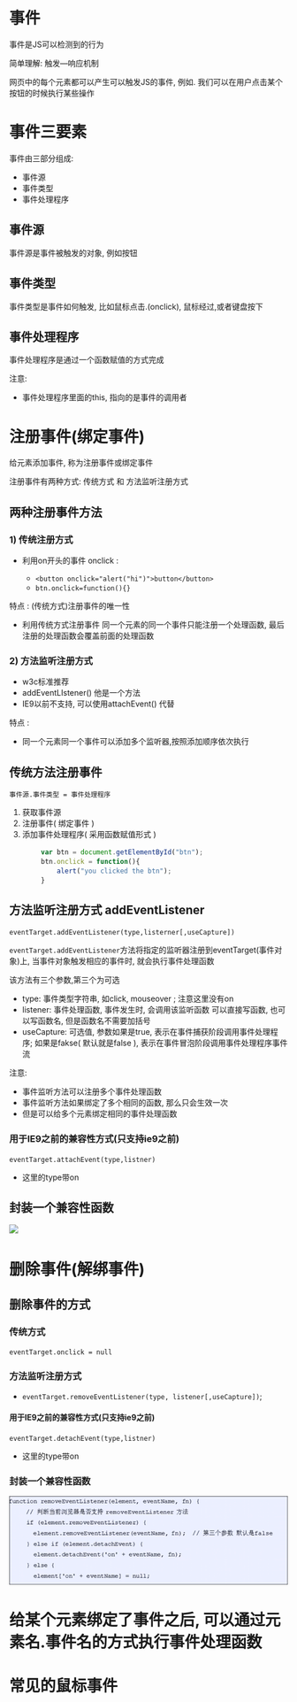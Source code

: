 # 事件

事件是JS可以检测到的行为

简单理解: 触发—响应机制

网页中的每个元素都可以产生可以触发JS的事件, 例如. 我们可以在用户点击某个按钮的时候执行某些操作

# 事件三要素

事件由三部分组成:

* 事件源
* 事件类型
* 事件处理程序

## 事件源

事件源是事件被触发的对象, 例如按钮

## 事件类型

事件类型是事件如何触发, 比如鼠标点击.(onclick), 鼠标经过,或者键盘按下

## 事件处理程序

事件处理程序是通过一个函数赋值的方式完成

注意:

* 事件处理程序里面的this, 指向的是事件的调用者

# 注册事件(绑定事件)

给元素添加事件, 称为注册事件或绑定事件

注册事件有两种方式: 传统方式 和 方法监听注册方式

## 两种注册事件方法

### 1) 传统注册方式

* 利用on开头的事件 onclick :

  * `<button onclick="alert("hi")">button</button>`
  * `btn.onclick=function(){}`

特点 : (传统方式)注册事件的唯一性

* 利用传统方式注册事件 同一个元素的同一个事件只能注册一个处理函数, 最后注册的处理函数会覆盖前面的处理函数

### 2) 方法监听注册方式

* w3c标准推荐
* addEventLIstener() 他是一个方法
* IE9以前不支持, 可以使用attachEvent() 代替

特点 :

* 同一个元素同一个事件可以添加多个监听器,按照添加顺序依次执行

## 传统方法注册事件

`事件源.事件类型 = 事件处理程序`

1. 获取事件源
2. 注册事件( 绑定事件 )
3. 添加事件处理程序( 采用函数赋值形式 )

```JavaScript
        var btn = document.getElementById("btn");
        btn.onclick = function(){
            alert("you clicked the btn");
        }
```

## 方法监听注册方式 addEventListener

`eventTarget.addEventListener(type,listerner[,useCapture])`

`eventTarget.addEventListener`方法将指定的监听器注册到eventTarget(事件对象)上, 当事件对象触发相应的事件时, 就会执行事件处理函数

该方法有三个参数,第三个为可选

* type: 事件类型字符串, 如click, mouseover ; 注意这里没有on
* listener: 事件处理函数, 事件发生时, 会调用该监听函数 可以直接写函数, 也可以写函数名, 但是函数名不需要加括号
* useCapture: 可选值, 参数如果是true, 表示在事件捕获阶段调用事件处理程序; 如果是fakse( 默认就是false ), 表示在事件冒泡阶段调用事件处理程序事件流

注意:

* 事件监听方法可以注册多个事件处理函数
* 事件监听方法如果绑定了多个相同的函数, 那么只会生效一次
* 但是可以给多个元素绑定相同的事件处理函数

### 用于IE9之前的兼容性方式(只支持ie9之前)

`eventTarget.attachEvent(type,listner)`

* 这里的type带on

## 封装一个兼容性函数

![](https://secure2.wostatic.cn/static/ei6nbkzBUmxQ99vKH2aTmG/image.png)

# 删除事件(解绑事件)

## 删除事件的方式

### 传统方式

`eventTarget.onclick = null`

### 方法监听注册方式

* `eventTarget.removeEventListener(type, listener[,useCapture])`;

#### 用于IE9之前的兼容性方式(只支持ie9之前)

`eventTarget.detachEvent(type,listner)`

* 这里的type带on

### 封装一个兼容性函数

![Snipaste_2022-07-17_21-38-30.png](assets/Snipaste_2022-07-17_21-38-30-20220717213835-hl4ls64.png)

# 给某个元素绑定了事件之后, 可以通过元素名.事件名的方式执行事件处理函数

# 常见的鼠标事件

‍
